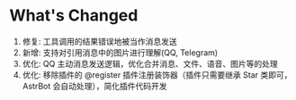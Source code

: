 # What's Changed

1. 修复: 工具调用的结果错误地被当作消息发送
2. 新增: 支持对引用消息中的图片进行理解(QQ, Telegram)
3. 优化: QQ 主动消息发送逻辑，优化合并消息、文件、语音、图片等的处理
4. 优化: 移除插件的 @register 插件注册装饰器（插件只需要继承 Star 类即可，AstrBot 会自动处理），简化插件代码开发
